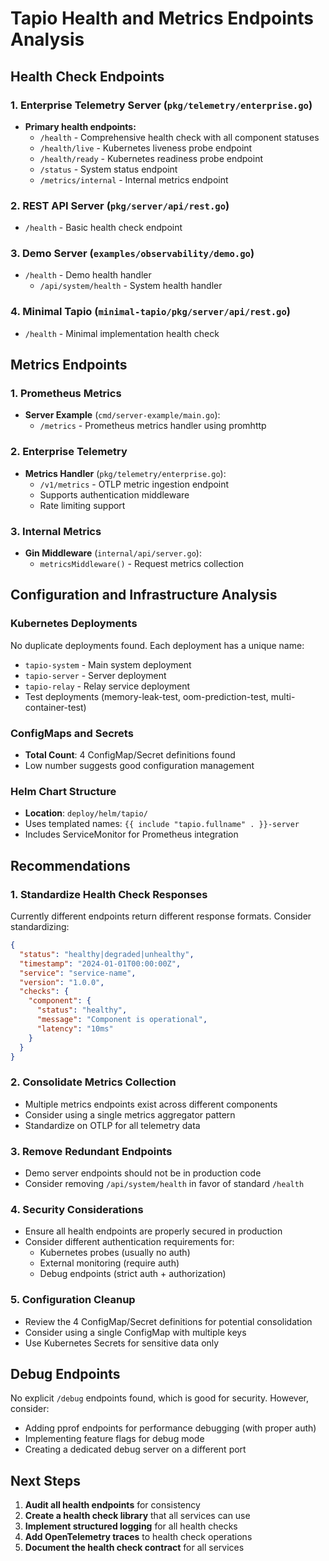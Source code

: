 # Tapio Health and Metrics Endpoints Analysis

## Health Check Endpoints

### 1. Enterprise Telemetry Server (`pkg/telemetry/enterprise.go`)
- **Primary health endpoints:**
  - `/health` - Comprehensive health check with all component statuses
  - `/health/live` - Kubernetes liveness probe endpoint
  - `/health/ready` - Kubernetes readiness probe endpoint
  - `/status` - System status endpoint
  - `/metrics/internal` - Internal metrics endpoint

### 2. REST API Server (`pkg/server/api/rest.go`)
- `/health` - Basic health check endpoint

### 3. Demo Server (`examples/observability/demo.go`)
- `/health` - Demo health handler
  - `/api/system/health` - System health handler

### 4. Minimal Tapio (`minimal-tapio/pkg/server/api/rest.go`)
- `/health` - Minimal implementation health check

## Metrics Endpoints

### 1. Prometheus Metrics
- **Server Example** (`cmd/server-example/main.go`):
  - `/metrics` - Prometheus metrics handler using promhttp

### 2. Enterprise Telemetry
- **Metrics Handler** (`pkg/telemetry/enterprise.go`):
  - `/v1/metrics` - OTLP metric ingestion endpoint
  - Supports authentication middleware
  - Rate limiting support

### 3. Internal Metrics
- **Gin Middleware** (`internal/api/server.go`):
  - `metricsMiddleware()` - Request metrics collection

## Configuration and Infrastructure Analysis

### Kubernetes Deployments
No duplicate deployments found. Each deployment has a unique name:
- `tapio-system` - Main system deployment
- `tapio-server` - Server deployment
- `tapio-relay` - Relay service deployment
- Test deployments (memory-leak-test, oom-prediction-test, multi-container-test)

### ConfigMaps and Secrets
- **Total Count**: 4 ConfigMap/Secret definitions found
- Low number suggests good configuration management

### Helm Chart Structure
- **Location**: `deploy/helm/tapio/`
- Uses templated names: `{{ include "tapio.fullname" . }}-server`
- Includes ServiceMonitor for Prometheus integration

## Recommendations

### 1. Standardize Health Check Responses
Currently different endpoints return different response formats. Consider standardizing:
```json
{
  "status": "healthy|degraded|unhealthy",
  "timestamp": "2024-01-01T00:00:00Z",
  "service": "service-name",
  "version": "1.0.0",
  "checks": {
    "component": {
      "status": "healthy",
      "message": "Component is operational",
      "latency": "10ms"
    }
  }
}
```

### 2. Consolidate Metrics Collection
- Multiple metrics endpoints exist across different components
- Consider using a single metrics aggregator pattern
- Standardize on OTLP for all telemetry data

### 3. Remove Redundant Endpoints
- Demo server endpoints should not be in production code
- Consider removing `/api/system/health` in favor of standard `/health`

### 4. Security Considerations
- Ensure all health endpoints are properly secured in production
- Consider different authentication requirements for:
  - Kubernetes probes (usually no auth)
  - External monitoring (require auth)
  - Debug endpoints (strict auth + authorization)

### 5. Configuration Cleanup
- Review the 4 ConfigMap/Secret definitions for potential consolidation
- Consider using a single ConfigMap with multiple keys
- Use Kubernetes Secrets for sensitive data only

## Debug Endpoints

No explicit `/debug` endpoints found, which is good for security. However, consider:
- Adding pprof endpoints for performance debugging (with proper auth)
- Implementing feature flags for debug mode
- Creating a dedicated debug server on a different port

## Next Steps

1. **Audit all health endpoints** for consistency
2. **Create a health check library** that all services can use
3. **Implement structured logging** for all health checks
4. **Add OpenTelemetry traces** to health check operations
5. **Document the health check contract** for all services